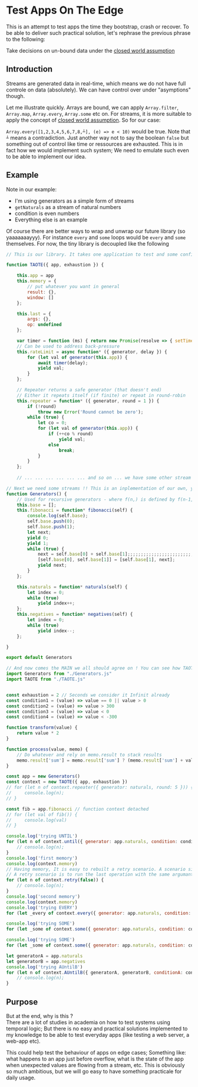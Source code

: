 # Test Apps On The Edge

This is an attempt to test apps the time they bootstrap, crash or recover. To be able to deliver such practical solution, let's rephrase the previous phrase to the following:

Take decisions on un-bound data under the [closed world assumption](https://en.wikipedia.org/wiki/Closed-world_assumption) 

## Introduction
Streams are generated data in real-time, which means we do not have full controle on data (absolutely). We can have control over under "asymptions" though.

Let me illustrate quickly. Arrays are bound, we can apply `Array.filter`, `Array.map`, `Array.every`, `Array.some` etc on. For streams, it is more suitable to apply the concept of [closed world assumption](https://en.wikipedia.org/wiki/Closed-world_assumption). So for our case:  

`Array.every([1,2,3,4,5,6,7,8,┴], (e) => e < 10)` would be true. Note that `┴` means a contradiction. Just another way not to say the boolean `false` but something out of control like time or ressources are exhausted. This is in fact how we would implement such system; We need to emulate such even to be able to implement our idea.

## Example

Note in our example:
  - I'm using generators as a simple form of streams
  - `getNaturals` as a stream of natural numbers
  - condition is even numbers
  - Everything else is an example
  
Of course there are better ways to wrap and unwrap our future library (so yaaaaaaayyy). For instance `every` and `some` loops would be `every` and `some` themselves. For now, the tiny library is decoupled like the following

```js
// This is our library. It takes one application to test and some configurations (exhaustion for example)

function TAOTE({ app, exhaustion }) {

    this.app = app
    this.memory = {
        // put whatever you want in general
        result: {},
        window: []
    };

    this.last = {
        args: {},
        op: undefined
    };

    var timer = function (ms) { return new Promise(resolve => { setTimeout(resolve, ms); }); };
    // Can be used to address back-pressure 
    this.rateLimit = async function* ({ generator, delay }) {
        for (let val of generator(this.app)) {
            await timer(delay);
            yield val;
        }
    };

    // Repeater returns a safe generator (that doesn't end)
    // Either it repeats itself (if finite) or repeat in round-robin
    this.repeater = function* ({ generator, round = 1 }) {
        if (!round)
            throw new Error('Round cannot be zero');
        while (true) {
            let co = 0;
            for (let val of generator(this.app)) {
                if (++co % round)
                    yield val;
                else
                    break;
            }
        }
    };
    
    // ... ... ... ... ... ... and so on ... we have some other stream operations
```

```js
// Next we need some streams !! This is an inplementation of our own, you would make your own generators with their respective specificities
function Generators() {
    // Used for recursive generators - where f(n,) is defined by f(n-1,), f(n-2,), ...
    this.base = [];
    this.fibonacci = function* fibonacci(self) {
        console.log(self.base);
        self.base.push(0);
        self.base.push(1);
        let next;
        yield 0;
        yield 1;
        while (true) {
            next = self.base[0] + self.base[1];;;;;;;;;;;;;;;;;;;;;;;;;;;;;;;;;;;;;;;;;;;;;;;;;;;
            [self.base[0], self.base[1]] = [self.base[1], next];
            yield next;
        }
    };

    this.naturals = function* naturals(self) {
        let index = 0;
        while (true)
            yield index++;
    };
    this.negatives = function* negatives(self) {
        let index = 0;
        while (true)
            yield index--;
    };

}

export default Generators
```

```js
// And now comes the MAIN we all should agree on ! You can see how TAOTE can be used (and you can suggest better ways !)
import Generators from "./Generators.js"
import TAOTE from "./TAOTE.js"


const exhaustion = 2 // Seconds we consider it Infinit already
const condition1 = (value) => value == 0 || value > 0
const condition2 = (value) => value > 300
const condition3 = (value) => value < 0
const condition4 = (value) => value < -300

function transform(value) {
    return value * 2
}

function process(value, memo) {
    // Do whatever and rely on memo.result to stack results
    memo.result['sum'] = memo.result['sum'] ? (memo.result['sum'] + value) : 0
}

const app = new Generators()
const context = new TAOTE({ app, exhaustion })
// for (let n of context.repeater({ generator: naturals, round: 5 })) {
//     console.log(n);
// }

const fib = app.fibonacci // function context detached
// for (let val of fib()) {
//     console.log(val)
// }

console.log('trying UNTIL')
for (let n of context.until({ generator: app.naturals, condition: condition1, transform, process })) {
    // console.log(n);
}
console.log('first memory')
console.log(context.memory)
// Having memory, It is easy to rebuilt a retry scenario. A scenario similar to rebooting an app after a failure.
// A retry scenario is to run the last operation with the same argumants once again but importantly building on the same previous or a new memory
for (let n of context.retry(false)) {
    // console.log(n);
}
console.log('second memory')
console.log(context.memory)
console.log('trying EVERY')
for (let _every of context.every({ generator: app.naturals, condition: condition1 })) { console.log(_every) }

console.log('trying SOME')
for (let _some of context.some({ generator: app.naturals, condition: condition2 })) { console.log(_some) }

console.log('trying SOME')
for (let _some of context.some({ generator: app.naturals, condition: condition3 })) { console.log(_some) }

let generatorA = app.naturals
let generatorB = app.negatives
console.log('trying AUntilB')
for (let n of context.AUntilB({ generatorA, generatorB, conditionA: condition1, conditionB: condition4 })) {
    // console.log(n);
}

```

## Purpose
But at the end, why is this ?   
There are a lot of studies in academia on how to test systems using temporal logic; But there is no easy and practical solutions implemented to my knowledge to be able to test everyday apps (like testing a web server, a web-app etc).   

This could help test the behaviour of apps on edge cases; Something like: what happens to an app just before overflow, what is the state of the app when unexpected values are flowing from a stream, etc. This is obviously so much ambitious, but we will go easy to have something practicale for daily usage.
